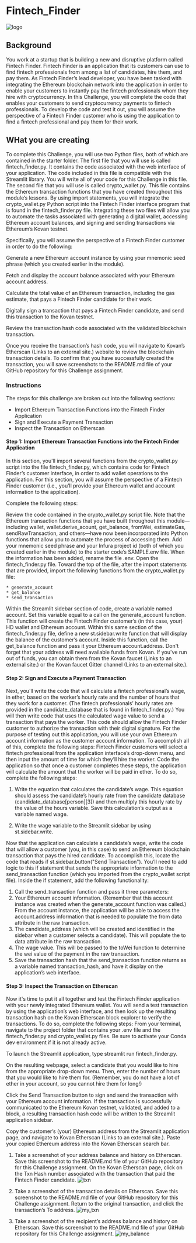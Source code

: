 # Fintech_Finder
![logo](./Images/cover_image.png)
## Background
You work at a startup that is building a new and disruptive platform called Fintech Finder. Fintech Finder is an application that its customers can use to find fintech professionals from among a list of candidates, hire them, and pay them. As Fintech Finder’s lead developer, you have been tasked with integrating the Ethereum blockchain network into the application in order to enable your customers to instantly pay the fintech professionals whom they hire with cryptocurrency. In this Challenge, you will complete the code that enables your customers to send cryptocurrency payments to fintech professionals. To develop the code and test it out, you will assume the perspective of a Fintech Finder customer who is using the application to find a fintech professional and pay them for their work.

## WHat you are creating
To complete this Challenge, you will use two Python files, both of which are contained in the starter folder. The first file that you will use is called fintech_finder.py. It contains the code associated with the web interface of your application. The code included in this file is compatible with the Streamlit library. You will write all of your code for this Challenge in this file. The second file that you will use is called crypto_wallet.py. This file contains the Ethereum transaction functions that you have created throughout this module’s lessons. By using import statements, you will integrate the crypto_wallet.py Python script into the Fintech Finder interface program that is found in the fintech_finder.py file. Integrating these two files will allow you to automate the tasks associated with generating a digital wallet, accessing Ethereum account balances, and signing and sending transactions via Ethereum’s Kovan testnet.

Specifically, you will assume the perspective of a Fintech Finder customer in order to do the following:

Generate a new Ethereum account instance by using your mnemonic seed phrase (which you created earlier in the module).

Fetch and display the account balance associated with your Ethereum account address.

Calculate the total value of an Ethereum transaction, including the gas estimate, that pays a Fintech Finder candidate for their work.

Digitally sign a transaction that pays a Fintech Finder candidate, and send this transaction to the Kovan testnet.

Review the transaction hash code associated with the validated blockchain transaction.

Once you receive the transaction’s hash code, you will navigate to Kovan’s Etherscan (Links to an external site.) website to review the blockchain transaction details. To confirm that you have successfully created the transaction, you will save screenshots to the README.md file of your GitHub repository for this Challenge assignment.

### Instructions
The steps for this challenge are broken out into the following sections:

* Import Ethereum Transaction Functions into the Fintech Finder Application
* Sign and Execute a Payment Transaction
* Inspect the Transaction on Etherscan

#### Step 1: Import Ethereum Transaction Functions into the Fintech Finder Application
In this section, you'll import several functions from the crypto_wallet.py script into the file fintech_finder.py, which contains code for Fintech Finder’s customer interface, in order to add wallet operations to the application. For this section, you will assume the perspective of a Fintech Finder customer (i.e., you’ll provide your Ethereum wallet and account information to the application).

Complete the following steps:

Review the code contained in the crypto_wallet.py script file. Note that the Ethereum transaction functions that you have built throughout this module—including wallet, wallet.derive_acount, get_balance, fromWei, estimateGas, sendRawTransaction, and others—have now been incorporated into Python functions that allow you to automate the process of accessing them. Add your mnemonic seed phrase and your Infura project id (both of which you created earlier in the module) to the starter code’s SAMPLE.env file. When the information has been added, rename the file .env. Open the fintech_finder.py file. Toward the top of the file, after the import statements that are provided, import the following functions from the crypto_wallet.py file:

    * generate_account
    * get_balance
    * send_transaction

Within the Streamlit sidebar section of code, create a variable named account. Set this variable equal to a call on the generate_account function. This function will create the Fintech Finder customer’s (in this case, your) HD wallet and Ethereum account. Within this same section of the fintech_finder.py file, define a new st.sidebar.write function that will display the balance of the customer’s account. Inside this function, call the get_balance function and pass it your Ethereum account.address. Don't forget that your address will need available funds from Kovan.  If you've run out of funds, you can obtain them from the Kovan faucet (Links to an external site.) or the Kovan faucet Gitter channel (Links to an external site.).

#### Step 2: Sign and Execute a Payment Transaction
Next, you'll write the code that will calculate a fintech professional’s wage, in ether, based on the worker’s hourly rate and the number of hours that they work for a customer. (The fintech professionals’ hourly rates are provided in the candidate_database that is found in fintech_finder.py.) You will then write code that uses the calculated wage value to send a transaction that pays the worker. This code should allow the Fintech Finder customer to authorize the transaction with their digital signature. For the purpose of testing out this application, you will use your own Ethereum account information as the customer account information. To accomplish all of this, complete the following steps: Fintech Finder customers will select a fintech professional from the application interface’s drop-down menu, and then input the amount of time for which they’ll hire the worker. Code the application so that once a customer completes these steps, the application will calculate the amount that the worker will be paid in ether. To do so, complete the following steps:

1. Write the equation that calculates the candidate’s wage. This equation should assess the candidate’s hourly rate from the candidate database (candidate_database[person][3]) and then multiply this hourly rate by the value of the hours variable. Save this calculation’s output as a variable named wage.

2. Write the wage variable to the Streamlit sidebar by using st.sidebar.write.

Now that the application can calculate a candidate’s wage, write the code that will allow a customer (you, in this case) to send an Ethereum blockchain transaction that pays the hired candidate. To accomplish this, locate the code that reads if st.sidebar.button("Send Transaction"). You’ll need to add logic to this if statement that sends the appropriate information to the send_transaction function (which you imported from the crypto_wallet script file). Inside the if statement, add the following functionality:

1. Call the send_transaction function and pass it three parameters:
2. Your Ethereum account information. (Remember that this account instance was created when the generate_account function was called.) From the account instance, the application will be able to access the account.address information that is needed to populate the from data attribute in the raw transaction.
3. The candidate_address (which will be created and identified in the sidebar when a customer selects a candidate). This will populate the to data attribute in the raw transaction.
4. The wage value. This will be passed to the toWei function to determine the wei value of the payment in the raw transaction.
5. Save the transaction hash that the send_transaction function returns as a variable named transaction_hash, and have it display on the application’s web interface.

#### Step 3: Inspect the Transaction on Etherscan
Now it's time to put it all together and test the Fintech Finder application with your newly integrated Ethereum wallet. You will send a test transaction by using the application’s web interface, and then look up the resulting transaction hash on the Kovan Etherscan block explorer to verify the transactions. To do so, complete the following steps: From your terminal, navigate to the project folder that contains your .env file and the fintech_finder.py and crypto_wallet.py files. Be sure to activate your Conda dev environment if it is not already active.

To launch the Streamlit application, type streamlit run fintech_finder.py.

On the resulting webpage, select a candidate that you would like to hire from the appropriate drop-down menu. Then, enter the number of hours that you would like to hire them for. (Remember, you do not have a lot of ether in your account, so you cannot hire them for long!)

Click the Send Transaction button to sign and send the transaction with your Ethereum account information. If the transaction is successfully communicated to the Ethereum Kovan testnet, validated, and added to a block, a resulting transaction hash code will be written to the Streamlit application sidebar.

Copy the customer’s (your) Ethereum address from the Streamlit application page, and navigate to Kovan Etherscan (Links to an external site.). Paste your copied Ethereum address into the Kovan Etherscan search bar.

1. Take a screenshot of your address balance and history on Etherscan. Save this screenshot to the README.md file of your GitHub repository for this Challenge assignment.
On the Kovan Etherscan page, click on the Txn Hash number associated with the transaction that paid the Fintech Finder candidate.
![txn](./Images/txn_detail_hash.png)

2. Take a screenshot of the transaction details on Etherscan. Save this screenshot to the README.md file of your GitHub repository for this Challenge assignment.
Return to the original transaction, and click the transaction’s To address.
![my_txn](./Images/my_txn.png)

3. Take a screenshot of the recipient’s address balance and history on Etherscan. Save this screenshot to the README.md file of your GitHub repository for this Challenge assignment.
![my_balance](./Images/receiver_txn.png)